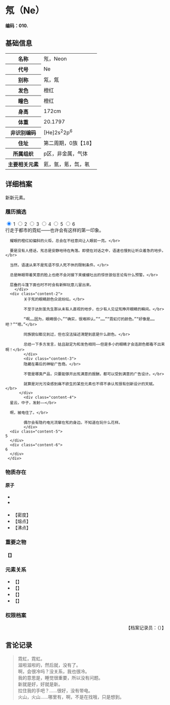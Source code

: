 # 氖（Ne）

**编码：010.**

## 基础信息

<table id="chara">
	<tr><th>名称</th><td>氖，Neon</td></tr>
  <tr><th>代号</th><td>Ne</td></tr>
  <tr><th>别称</th><td>氝，氞</td></tr>
  <tr><th>发色</th><td>橙红</td></tr>
  <tr><th>瞳色</th><td>橙红</td></tr>
  <tr><th>身高</th><td>172cm</td></tr>
  <tr><th>体重</th><td>20.1797</td></tr>
  <tr><th>非识别编码</th><td>[He]2s<sup>2</sup>2p<sup>6</sup></td></tr>
  <tr><th>住址</th><td>第二周期，0族【18】</td></tr>
  <tr><th>所属组织</th><td>p区，非金属，气体</td></tr>
  <tr><th>主要相关元素</th><td>氦，氩，氪，氙，氡</td></tr>
</table>

## 详细档案

新新元素。

### 履历摘选

<section class="tabs">
	        <input id="tab-1" type="radio" name="radio-set" class="tab-selector-1" checked="checked" />
		    <label for="tab-1" class="tab-label-1">1</label>
	        <input id="tab-2" type="radio" name="radio-set" class="tab-selector-2" />
		    <label for="tab-2" class="tab-label-2">2</label>
	        <input id="tab-3" type="radio" name="radio-set" class="tab-selector-3" />
		    <label for="tab-3" class="tab-label-3">3</label>
	        <input id="tab-4" type="radio" name="radio-set" class="tab-selector-4" />
		    <label for="tab-4" class="tab-label-4">4</label>
          <input id="tab-5" type="radio" name="radio-set" class="tab-selector-5" />
        <label for="tab-5" class="tab-label-5">5</label>
          <input id="tab-6" type="radio" name="radio-set" class="tab-selector-6" />
        <label for="tab-6" class="tab-label-6">6</label>
 <div class="clear-shadow"></div>
	<div class="content">
			<div class="content-1">
      行走于都市的霓虹——也许会有这样的第一印象。</br>

      耀眼的橙红如偏斜的火炬，总会在不经意间让人眼前一亮。</br>

      要是没有人搭话，氖总是安静地待在角落。即使在对话之中，语速也慢到让听众着急的地步。</br>

      当然，语速从来不是氖语不惊人死不休的限制条件。</br>

      总是眯眼带着笑意的脸上也绝不会对接下来缓缓吐出的惊世骇俗言论有什么预警。</br>

      层叠的斗篷下面也时不时会有新鲜玩意儿冒出来。
	  	</div>
  	  <div class="content-2">
			关于氖的眼睛颜色众说纷纭。</br>

			不至于达到氢先生那从未有人直视的地步，也少有人见证氖睁开眼睛的瞬间。</br>

			“啊……因为，眼睛很小。”“确实，很难辨认。”“……”“霓虹灯的颜色。”“好像是……吧？”“嗯。”</br>

			同族貌似都见到过，但也没法描述清楚到底是什么颜色。</br>

			总结一下多方发言，姑且敲定为和发色相同——但是多小的眼睛才会连颜色都看不出来啊！</br>
			</div>
			<div class="content-3">
			隐藏在幕后的神秘广告商。</br>

			不管是哪类产品，只要能够开出氖满意的报酬，都可以受到满意的广告设计。</br>

			就算是对光污染感到痛不欲生的某些元素也不得不承认氖很有创新设计的天赋。</br>
		  </div>
			<div class="content-4">
      星云，中子，发射——</br>

      啊，被电住了。</br>

			偶尔会有隐约电光流窜在氖的身边。不知道在玩什么花样。
			</div>
      <div class="content-5">
    5
      </div>
      <div class="content-6">
    6
      </div>
	 </div>     
</section>

### 物质存在

#### 原子

-
-

####


- 【密度】
- 【熔点】
- 【沸点】

### 重要之物

#### 【】

### 元素关系

- 【】
- 【】
- 【】
- 【】

### 权限档案


<p align="right">【档案记录员：（）】</p>

## 言论记录

>霓虹，霓虹。  
滋啦滋啦的，然后就，没有了。  
啊，会很冷吗？没关系，我也很冷。  
我的意思是，睡觉很重要，所以没有问题。  
新就是好，好就是新。  
拉住我的手吧？……很好，没有带电。  
火山，火山……哪里有，啊，不是在找哦，只是想到。  
